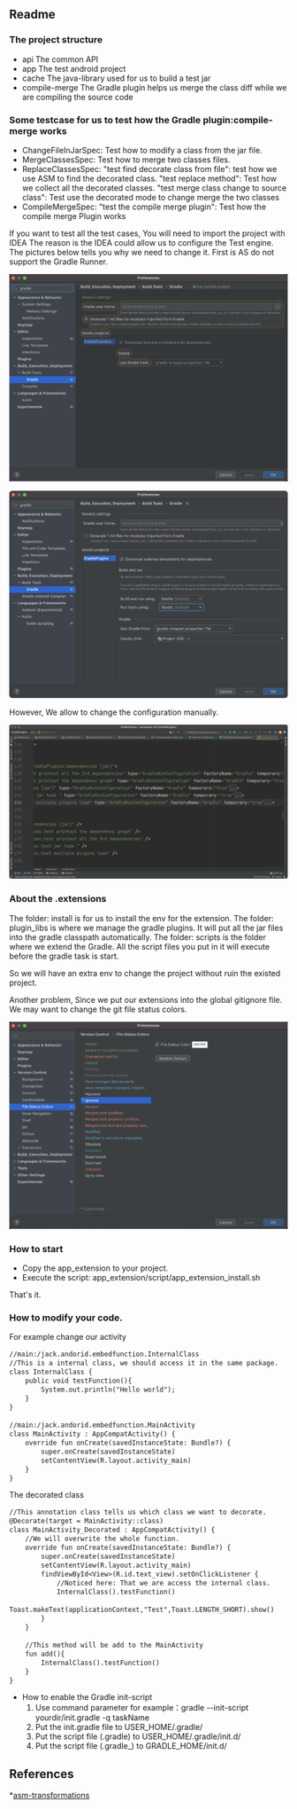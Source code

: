 ## Readme

### The project structure
* api The common API
* app The test android project
* cache The java-library used for us to build a test jar
* compile-merge The Gradle plugin helps us merge the class diff while we are compiling the source code

### Some testcase for us to test how the Gradle plugin:compile-merge works

* ChangeFileInJarSpec: 
  Test how to modify a class from the jar file.
* MergeClassesSpec: 
  Test how to merge two classes files.
* ReplaceClassesSpec:
  "test find decorate class from file": test how we use ASM to find the decorated class.
  "test replace method": Test how we collect all the decorated classes.
  "test merge class change to source class": Test use the decorated mode to change merge the two classes
* CompileMergeSpec:
  "test the compile merge plugin": Test how the compile merge Plugin works

If you want to test all the test cases, You will need to import the project with IDEA
The reason is the IDEA could allow us to configure the Test engine.
The pictures below tells you why we need to change it.
First is AS do not support the Gradle Runner.

![image1](documents/as_gradle_runner.png)

![image2](documents/idea_gradle_runner.png)

However, We allow to change the configuration manually.

![image3](documents/the_workspace_configuration.png)


### About the .extensions
The folder: install is for us to install the env for the extension.
The folder: plugin_libs is where we manage the gradle plugins. It will put all the jar files into the gradle classpath automatically.
The folder: scripts is the folder where we extend the Gradle. All the script files you put in it will execute before the gradle task is start.

So we will have an extra env to change the project without ruin the existed project.

Another problem, Since we put our extensions into the global gitignore file. We may want to change the git file status colors.

![image4](documents/file_status_colors.png)


### How to start
* Copy the app_extension to your project.
* Execute the script: app_extension/script/app_extension_install.sh

That's it.

### How to modify your code.
For example change our activity

```
//main:/jack.andorid.embedfunction.InternalClass
//This is a internal class, we should access it in the same package. 
class InternalClass {
    public void testFunction(){
        System.out.println("Hello world");
    }
}

//main:/jack.andorid.embedfunction.MainActivity
class MainActivity : AppCompatActivity() {
    override fun onCreate(savedInstanceState: Bundle?) {
        super.onCreate(savedInstanceState)
        setContentView(R.layout.activity_main)
    }
}
```

The decorated class

```
//This annotation class tells us which class we want to decorate.
@Decorate(target = MainActivity::class)
class MainActivity_Decorated : AppCompatActivity() {
    //We will overwrite the whole function.
    override fun onCreate(savedInstanceState: Bundle?) {
        super.onCreate(savedInstanceState)
        setContentView(R.layout.activity_main)
        findViewById<View>(R.id.text_view).setOnClickListener {
            //Noticed here: That we are access the internal class.
            InternalClass().testFunction()
            Toast.makeText(applicationContext,"Test",Toast.LENGTH_SHORT).show()
        }
    }
    
    //This method will be add to the MainActivity
    fun add(){
        InternalClass().testFunction()
    }
}
```

* How to enable the Gradle init-script
    1. Use command parameter for example：gradle --init-script yourdir/init.gradle -q taskName
    2. Put the init.gradle file to USER_HOME/.gradle/
    3. Put the script file (.gradle) to USER_HOME/.gradle/init.d/
    4. Put the script file (.gradle_) to GRADLE_HOME/init.d/

## References
*[asm-transformations](https://lsieun.cn/assets/pdf/asm-transformations.pdf)